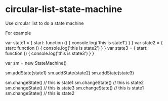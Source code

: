 # circular-list-state-machine
Use circular list to do a state machine

For example

var state1 = {
  start: function () {
    console.log('this is state1')
  }
}
var state2 = {
  start: function () {
    console.log('this is state2')
  }
}
var state3 = {
  start: function () {
    console.log('this is state3')
  }
}

var sm = new StateMachine()

sm.addState(state1)
sm.addState(state2)
sm.addState(state3)

sm.changeState() // this is state1
sm.changeState() // this is state2
sm.changeState() // this is state3
sm.changeState() // this is state1
sm.changeState() // this is state2
